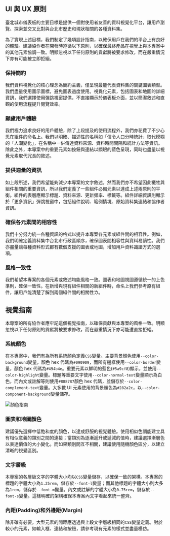 ## UI 與 UX 原則

臺北城市儀表板的主要目標是提供一個對使用者友善的資料視覺化平台，讓用戶瀏覽、探索並交叉比對與台北市歷史和現狀相關的各種資料集。

為了實現上述目標，我們制定了幾項設計指南，以確保用戶在我們的平台上有良好的體驗。建議協作者在開發時遵循以下原則，以確保最終產品在視覺上與本專案中的其他元素協調一致。明顯忽視以下任何原則的貢獻將被要求修改，而在嚴重情況下亦有可能被立即拒絕。

### 保持簡約

我們資料視覺化的核心理念為簡約主義，僅呈現最能代表資料集的關鍵圖表類型。我們盡量使用圖示圖標，避免圖表過度使用。視覺化元素，包括圖表和地圖的詳細資訊，我們選擇使用彈跳視窗提供，不直接顯示於儀表板介面，並以簡潔敘述和直觀的使用流程提升閱覽效率。

### 顧慮用戶體驗

我們極力追求良好的用戶體驗，除了上段提及的使用流程外，我們亦花費了不少心思在組件的命名上。我們以明確、描述性的名稱如「信令人口分時統計」取代模糊的「人潮變化」，在名稱中一併傳達資料來源、資料時間間隔和統計方法等資訊。除此之外，本專案中的重要元素如按鈕與連結以顯眼的藍色呈現，同時也盡量以視覺元素取代冗長的敘述。

### 提供適量的資訊

如上段所述，我們希望能夠減少本專案的文字敘述，然而我們亦不希望因此犧牲與組件相關的重要資訊，所以我們定義了一些組件必備元素以達成上述兩原則的平衡。組件的表層應顯示標題、資料來源、更新頻率、標籤等。組件詳細資訊則顯示於「更多資訊」彈跳視窗中，包括組件說明、範例情境、原始資料集連結和協作者資訊。

### 確保各元素間的相容性

我們十分努力統一各種資訊的格式以提升本專案各元素或組件間的相容性。例如，我們明確定義資料集中台北市行政區順序，確保圖表間相容性與資料易讀性。我們亦盡量讓每種資料形式都有數個支援的圖表或地圖，增加用戶資料識讀方式的選項。

### 風格一致性

我們希望本專案的各個元素或敘述均能風格一致。圖表和地圖視圖遵循統一的上色準則，確保一致性。在新增與現有組件相關的新組件時，命名上我們參考原有組件，讓用戶能清楚了解到兩個組件間的相關性ㄌ。

## 視覺指南

本專案的所有協作者應牢記這個視覺指南，以確保貢獻與本專案的風格一致。明顯忽視以下任何原則的貢獻將被要求修改，而在嚴重情況下亦可能遭直接拒絕。

### 系統顏色

在本專案中，我們有為所有系統顏色定義`CSS`變量。主要背景顏色使用`--color-background`變量，顏色 hex 代碼為`#090909`，而所有邊框使用`--color-border`變量，顏色 hex 代碼為`#494b4e`。重要元素以鮮明的藍色(`#5a9cf8`)顯示，並使用`--color-highlight`變量。標題等重要文字使用`--color-normal-text`變量顯示為白色，而內文或註解等則使用`#888787`顏色 hex 代碼，並儲存於`--color-complement-text`變量。大多數 UI 元素使用的背景顏色為`#282a2c`，以`--color-component-background`變量儲存。

![顏色指南](/images/front-end/color-guide-ch.png)

### 圖表和地圖顏色

建議優先選擇中低飽和度的顏色，以達成舒服的視覺體驗。使用相似色調能建立具有相似意義的類別之間的連接；當類別為逐漸遞升或遞減的值時，建議選擇漸層色以表達價值的大小變化。而如果類別間互不相關，建議使用隨機顏色區分，以建立清晰的視覺區別。

### 文字層級

本專案的各層級文字的字體大小均以`CSS`變量儲存，以確保一致的架構。本專案的標題的字體大小為`1.25rem`，儲存於`--font-l`變量；而其他標題的字體大小則大多為`1rem`，儲存於`--font-m`變量。內文或註解的字體大小為`0.75rem`，儲存於`--font-s`變量。這樣明確的架構確保本專案內文字看起來統一整齊。

### 內距(Padding)和外邊距(Margin)

除非確有必要，大型元素的間距應透過與上段文字層級相同的`CSS`變量定義。對於較小的元素，如輸入框、連結和按鈕，請參考現有元素的樣式並盡量模仿。
